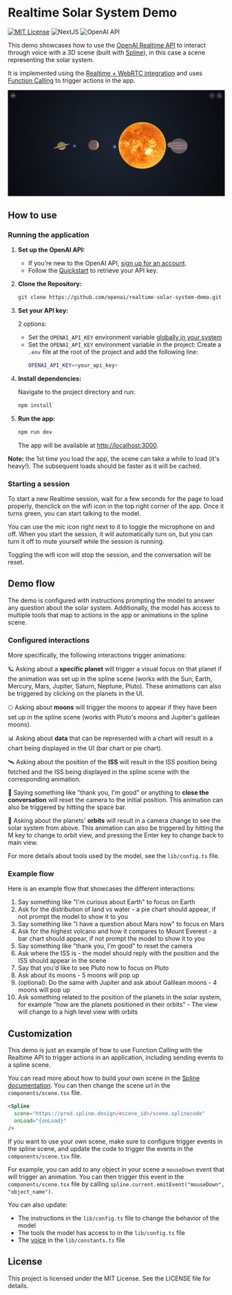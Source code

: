# Realtime Solar System Demo

[![MIT License](https://img.shields.io/badge/License-MIT-green.svg)](LICENSE)
![NextJS](https://img.shields.io/badge/Built_with-NextJS-blue)
![OpenAI API](https://img.shields.io/badge/Powered_by-OpenAI_API-orange)

This demo showcases how to use the [OpenAI Realtime API](https://platform.api.openai.org/docs/guides/realtime) to interact through voice with a 3D scene (built with [Spline](https://spline.design/)), in this case a scene representing the solar system.

It is implemented using the [Realtime + WebRTC integration](https://platform.api.openai.org/docs/guides/realtime-webrtc) and uses [Function Calling](https://platform.api.openai.org/docs/guides/realtime-model-capabilities#function-calling) to trigger actions in the app.

![screenshot](./public/screenshot.jpg)

## How to use

### Running the application

1. **Set up the OpenAI API:**

   - If you're new to the OpenAI API, [sign up for an account](https://platform.openai.com/signup).
   - Follow the [Quickstart](https://platform.openai.com/docs/quickstart) to retrieve your API key.

2. **Clone the Repository:**

   ```bash
   git clone https://github.com/openai/realtime-solar-system-demo.git
   ```

3. **Set your API key:**

   2 options:

   - Set the `OPENAI_API_KEY` environment variable [globally in your system](https://platform.openai.com/docs/quickstart#create-and-export-an-api-key)
   - Set the `OPENAI_API_KEY` environment variable in the project:
     Create a `.env` file at the root of the project and add the following line:
     ```bash
     OPENAI_API_KEY=<your_api_key>
     ```

4. **Install dependencies:**

   Navigate to the project directory and run:

   ```bash
   npm install
   ```

5. **Run the app:**

   ```bash
   npm run dev
   ```

   The app will be available at [http://localhost:3000](http://localhost:3000).

**Note:** the 1st time you load the app, the scene can take a while to load (it's heavy!). The subsequent loads should be faster as it will be cached.

### Starting a session

To start a new Realtime session, wait for a few seconds for the page to load properly, thenclick on the wifi icon in the top right corner of the app.
Once it turns green, you can start talking to the model.

You can use the mic icon right next to it to toggle the microphone on and off. When you start the session, it will automatically turn on, but you can turn it off to mute yourself while the session is running.

Toggling the wifi icon will stop the session, and the conversation will be reset.

## Demo flow

The demo is configured with instructions prompting the model to answer any question about the solar system. Additionally, the model has access to multiple tools that map to actions in the app or animations in the spline scene.

### Configured interactions

More specifically, the following interactions trigger animations:

🪐 Asking about a **specific planet** will trigger a visual focus on that planet if the animation was set up in the spline scene (works with the Sun, Earth, Mercury, Mars, Jupiter, Saturn, Neptune, Pluto). These animations can also be triggered by clicking on the planets in the UI.

🌕 Asking about **moons** will trigger the moons to appear if they have been set up in the spline scene (works with Pluto's moons and Jupiter's galilean moons).

📊 Asking about **data** that can be represented with a chart will result in a chart being displayed in the UI (bar chart or pie chart).

🛰️ Asking about the position of the **ISS** will result in the ISS position being fetched and the ISS being displayed in the spline scene with the corresponding animation.

👋 Saying something like "thank you, I'm good" or anything to **close the conversation** will reset the camera to the initial position. This animation can also be triggered by hitting the space bar.

🌌 Asking about the planets' **orbits** will result in a camera change to see the solar system from above. This animation can also be triggered by hitting the M key to change to orbit view, and pressing the Enter key to change back to main view.

For more details about tools used by the model, see the `lib/config.ts` file.

### Example flow

Here is an example flow that showcases the different interactions:

1. Say something like "I'm curious about Earth" to focus on Earth
2. Ask for the distribution of land vs water - a pie chart should appear, if not prompt the model to show it to you
3. Say something like "I have a question about Mars now" to focus on Mars
4. Ask for the highest volcano and how it compares to Mount Everest - a bar chart should appear, if not prompt the model to show it to you
5. Say something like "thank you, I'm good" to reset the camera
6. Ask where the ISS is - the model should reply with the position and the ISS should appear in the scene
7. Say that you'd like to see Pluto now to focus on Pluto
8. Ask about its moons - 5 moons will pop up
9. (optional): Do the same with Jupiter and ask about Galilean moons - 4 moons will pop up
10. Ask something related to the position of the planets in the solar system, for example "how are the planets positioned in their orbits" - The view will change to a high level view with orbits

## Customization

This demo is just an example of how to use Function Calling with the Realtime API to trigger actions in an application, including sending events to a spline scene.

You can read more about how to build your own scene in the [Spline documentation](https://docs.spline.design/doc). You can then change the scene url in the `components/scene.tsx` file.

```html
<Spline
  scene="https://prod.spline.design/<scene_id>/scene.splinecode"
  onLoad="{onLoad}"
/>
```

If you want to use your own scene, make sure to configure trigger events in the spline scene, and update the code to trigger the events in the `components/scene.tsx` file.

For example, you can add to any object in your scene a `mouseDown` event that will trigger an animation. You can then trigger this event in the `components/scene.tsx` file by calling `spline.current.emitEvent("mouseDown", "object_name")`.

You can also update:

- The instructions in the `lib/config.ts` file to change the behavior of the model
- The tools the model has access to in the `lib/config.ts` file
- The [voice](https://platform.api.openai.org/docs/api-reference/realtime-sessions/create#realtime-sessions-create-voice) in the `lib/constants.ts` file

## License

This project is licensed under the MIT License. See the LICENSE file for details.
